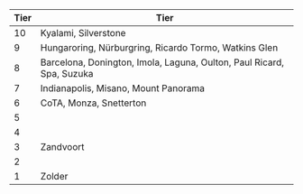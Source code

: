 | Tier   | Tier |
| ------ | --- |
| 10 | Kyalami, Silverstone  |
| 9   | Hungaroring, Nürburgring, Ricardo Tormo, Watkins Glen |
| 8   | Barcelona, Donington, Imola, Laguna, Oulton, Paul Ricard, Spa, Suzuka  |
| 7   | Indianapolis, Misano, Mount Panorama  |
| 6   | CoTA, Monza, Snetterton  |
| 5   |   |
| 4   |   |
| 3   | Zandvoort  |
| 2   |   |
| 1	  | Zolder	|